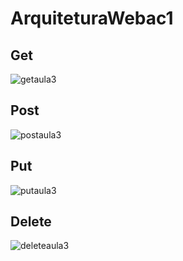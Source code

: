 # ArquiteturaWebac1

## Get 
![getaula3](https://github.com/IcaroIyusuka/ArquiteturaWebac1/assets/115050400/0b70a9d4-33a7-48b8-a82f-acb3aa2a0363)

## Post
![postaula3](https://github.com/IcaroIyusuka/ArquiteturaWebac1/assets/115050400/47a9096d-32d9-47c7-9840-67cd156afcea)

## Put
![putaula3](https://github.com/IcaroIyusuka/ArquiteturaWebac1/assets/115050400/d0ca5f47-c169-4955-ac00-922b7391f860)

## Delete
![deleteaula3](https://github.com/IcaroIyusuka/ArquiteturaWebac1/assets/115050400/a1e14b77-da73-483d-9635-aa9817d6ba49)
